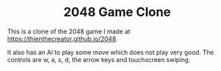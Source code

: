 <div align="center"> 

# 2048 Game Clone 
</div>
 
This is a clone of the 2048 game I made at https://thienthecreator.github.io/2048. 

It also has an AI to play some move which does not play very good. The controls are w, a, s, d,
the arrow keys and touchscreen swiping.
